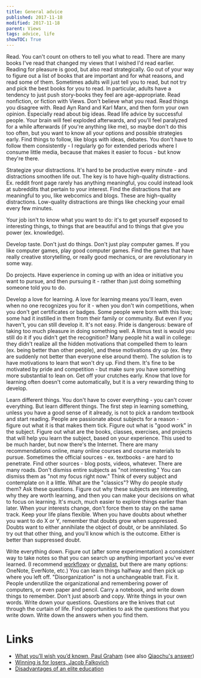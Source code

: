 ```yaml
---
title: General advice
published: 2017-11-18
modified: 2017-11-18
parent: Views
tags: advice, life
showTOC: True
---
```


Read. You can't count on others to tell you what to read. There are many books I've read that changed my views that I wished I'd read earlier. Reading for pleasure is good, but also read strategically. Go out of your way to figure out a list of books that are important and for what reasons, and read some of them. Sometimes adults will just tell you to read, but not try and pick the best books for you to read. In particular, adults have a tendency to just push story-books they feel are age-appropriate. Read nonfiction, or fiction with Views. Don't believe what you read. Read things you disagree with. Read Ayn Rand and Karl Marx, and then form your own opinion. Especially read about big ideas. Read life advice by successful people. Your brain will feel exploded afterwards, and you'll feel paralyzed for a while afterwards (if you're anything like me), so maybe don't do this too often, but you want to know all your options and possible strategies early. Find things to follow, like blogs with ideas, debates. You don't have to follow them consistently - I regularly go for extended periods where I consume little media, because that makes it easier to focus - but know they're there.

Strategize your distractions. It's hard to be productive every minute - and distractions smoothen life out. The key is to have high-quality distractions. Ex. reddit front page rarely has anything meaningful, you could instead look at subreddits that pertain to your interest. Find the distractions that are meaningful to you, like webcomics and blogs. These are high-quality distractions. Low-quality distractions are things like checking your email every few minutes.

Your job isn't to know what you want to do: it's to get yourself exposed to interesting things, to things that are beautiful and to things that give you power (ex. knowledge).

Develop taste. Don't just do things. Don't just play computer games. If you like computer games, play good computer games. Find the games that have really creative storytelling, or really good mechanics, or are revolutionary in some way.

Do projects. Have experience in coming up with an idea or initiative you want to pursue, and then pursuing it - rather than just doing something someone told you to do.

Develop a love for learning. A love for learning means you'll learn, even when no one recognizes you for it - when you don't win competitions, when you don't get certificates or badges. Some people were born with this love; some had it instilled in them from their family or community. But even if you haven't, you can still develop it. It's not easy. Pride is dangerous: beware of taking too much pleasure in doing something well. A litmus test is would you still do it if you didn't get the recognition? Many people hit a wall in college: they didn't realize all the hidden motivations that compelled them to learn (ex. being better than other people), and these motivations dry up (ex. they are suddenly not better than everyone else around them). The solution is to have motivations to learn that won't dry up. Find them. It's fine to be motivated by pride and competition - but make sure you have something more substantial to lean on. Get off your crutches early. Know that love for learning often doesn't come automatically, but it is a very rewarding thing to develop.

Learn different things. You don't have to cover everything - you can't cover everything. But learn different things. The first step in learning something, unless you have a good sense of it already, is not to pick a random textbook and start reading. People are passionate about subjects for a reason - figure out what it is that makes them tick. Figure out what is "good work" in the subject. Figure out what are the books, classes, exercises, and projects that will help you learn the subject, based on your experience. This used to be much harder, but now there's the Internet. There are many recommendations online, many online courses and course materials to pursue. Sometimes the official sources - ex. textbooks - are hard to penetrate. Find other sources - blog posts, videos, whatever. There are many roads. Don't dismiss entire subjects as "not interesting." You can dismiss them as "not my focus right now." Think of every subject and contemplate on it a little. What are the "classics"? Why do people study them? Ask these questions. Figure out why these subjects are interesting, why they are worth learning, and then you can make your decisions on what to focus on learning. It's much, much easier to explore things earlier than later. When your interests change, don't force them to stay on the same track. Keep your life plans flexible. When you have doubts about whether you want to do X or Y, remember that doubts grow when suppressed. Doubts want to either annihilate the object of doubt, or be annihilated. So try out that other thing, and you'll know which is the outcome. Either is better than suppressed doubt.

Write everything down. Figure out (after some experimentation) a consistent way to take notes so that you can search up anything important you've ever learned. (I recommend [workflowy](https://workflowy.com/invite/fdc650b.lnx) or [dynalist](https://dynalist.io/invite/6Chr2g), but there are many options: OneNote, EverNote, etc.) You can learn things halfway and then pick up where you left off. "Disorganization" is not a unchangeable trait. Fix it. People underutilize the organizational and remembering power of computers, or even paper and pencil. Carry a notebook, and write down things to remember. Don't just absorb and copy. Write things in your own words. Write down your questions. Questions are the knives that cut through the curtain of life. Find opportunities to ask the questions that you write down. Write down the answers when you find them.

# Links

+ [What you’ll wish you’d known, Paul Graham](http://www.paulgraham.com/hs.html) (see also [Qiaochu's answer](https://www.quora.com/How-can-one-be-academically-successful-in-high-school-What-might-one-regret-not-doing-while-in-high-school-What-are-some-general-tips-you-would-give-to-somebody-to-have-the-best-academic-experience-possible/answer/Qiaochu-Yuan-1))
+ [Winning is for losers, Jacob Falkovich](https://putanumonit.com/2017/10/11/winning-is-for-losers/)
+ [Disadvantages of an elite education](http://theamericanscholar.org/the-disadvantages-of-an-elite-education/)